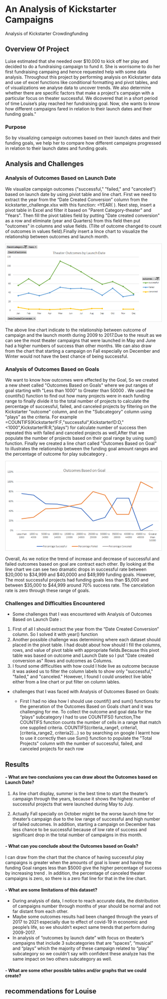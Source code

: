 # An Analysis of Kickstarter Campaigns
Analysis of Kickstarter Crowdingfunding 
## Overview Of Project

Luise estimated that she needed over $10.000 to kick off her play and decided to do a fundraising campaign to fund it.  She is worrisome to do her first fundraising campaing and hence requested help with some data analysis. Throughout this project by performing analysis on Kickstarter data and use of excel functions like conditional formatting and pivot tables, and of visualizations we analyse data to uncover trends. We also determine whether there are specific factors that make a project's campaign with a particular focus on theater successful. We dicovered that in a short period of time Louise’s play reached her fundraising goal. Now, she wants to know how different campaigns fared in relation to their launch dates and their funding goals."


### Purpose

So by visualizing campaign outcomes based on their launch dates and their funding goals, we help her to compare how different campaigns  progressed in relation to their launch dates and funding goals.

## Analysis and Challenges

### Analysis of Outcomes Based on Launch Date
We visualize campaign outcomes ("successful," "failed," and "canceled") based on launch date by using piviot table and line chart.
First we need to extract the year from the “Date Created Conversion” column from the kickstarter_challenge.xlsx with this function: =YEAR( ).  Next step, insert a pivot table in Excel and filter it based on "Parent Category-theater" and "Years". Then fill the pivot tables field by putting "Date created conversion" as a row and eliminate (year and Quarters) from this field then put "outcomes" in columns and value fields. (Tilte of outcome changed to count of outcomes in values field).Finally insert a lince chart to visualize the relationship between outcomes and launch month.

![Theater_Outcomes_vs_Launch.png](https://github.com/tjavaheripour/Kickstarter-analysis/blob/main/Theater_Outcomes_vs_Launch.png)

The above line chart indicate to the relationship between outcome of campaign and the launch month during 2009 to 2017.Due to the result as we can see the most theater campaigns that were launched in May and June had a higher numbers of success than other months. We can also draw from the chart that starting a campaign on Fall especially on December and Winter would not have the best chance of being successful.
### Analysis of Outcomes Based on Goals
We want to know how outcomes were effected by the Goal, So we created a new sheet called "Outcomes Based on Goals" where we put ranges of goal starting with "Less than 1000" to Greater than 50000 . We used the countifs() function to find out how many projects were in each funding range to finally divide it to the total number of projects to calculate the percentage of successful, failed, and canceled projects by filtering on the Kickstarter "outcome" column,  and on the "Subcategory" column using "plays" as the criteria. For example =COUNTIFS(Kickstarter!F:F,"successful",Kickstarter!D:D,"<1000",Kickstarter!R:R,"plays") for calculate number of success then repeated this with failed and canceled projects as well,After that we populate the number of projects based on their goal range by using sum() function. Finally we created a line chart called "Outcomes Based on Goal" to illustrates the relationship between the funding goal amount ranges and the percentage of outcome for play subcategory .


![Outcomes_vs_Goals.png](https://github.com/tjavaheripour/Kickstarter-analysis/blob/main/Outcomes_vs_Goals.png)

Overall, As we notice the trend of increase and decrease of successful and failed outcomes based on goal are contract each other. By looking at the line chart we can see two dramatic drops in successful rate between $20,000 to $34,999 and $40,0000 and $49,999 funding goals. However, The most successful projects had funding goals less than $5,000 and between $35,000 to $44,999 around 70% success rate. The cancelation rate is zero through these range of goals.
### Challenges and Difficulties Encountered
- Some challenges that I was encountered with Analysis of Outcomes Based on Launch Date :
1. First of all I should extract the year from the “Date Created Conversion” column. So I solved it with year() function
2. Another possible challenge was determining where each dataset should placed in the pivot table. I had doubt about how should I fill the columns, rows, and value of pivot table with appropriate fields.Because this pivot table was based on outcome and Launch Date so I put "Date created conversion as" Rows and outcomes as Columns.
3. I found some difficulties with how could I hide live as outcome because it was asked us to filter the column labels to show only "successful," "failed," and "canceled." However, I found I could unselect live lable either from a line chart or put filter on column lables. 

- challenges that I was faced with Analysis of Outcomes Based on Goals:

  - First I had no idea how I should use countif() and sum() functions for the generation of the Outcomes Based on Goals chart and it was challenging for me. To collect the outcome and goal data for the “plays” subcategory I had to use COUNTIFS() function,The COUNTIFS function counts the number of cells in a range that match one supplied criteria. COUNTIFS(criteria_range1, criteria1, [criteria_range2, criteria2]…) so by searching on google I learnt how to use it correctly then use Sum() function to populate the "Total Projects" column with the number of successful, failed, and canceled projects for each row
## Results

#### - What are two conclusions you can draw about the Outcomes based on Launch Date?
1.	As line chart display, summer is the best time to start the theater’s campaign through the years, because it shows the highest number of successful projects that were launched during May to July.

2.	Actually Fall specially on October might be the worse launch time for theater’s campaign due to the low range of successful and high number of failed outcomes. In addition, starting a campaign on December has less chance to be successful because of low rate of success and significant drop in the total number of campaigns in this month.

#### - What can you conclude about the Outcomes based on Goals?
   I can draw from the chart that the chance of having successful play campaigns is greater when the amounts of goal is lower and having the funding Goal ranges less than $5000 give the higher percentage of success by increasing trend . In addition, the percentage of canceled theater campaigns is zero, so there is a zero flat line for that in the line chart.
#### -  What are some limitations of this dataset?
-	During analysis of data, I notice to reach accurate data, the distribution of campaigns number through months of year should be normal and not far distant from each other.
-	Maybe some outcomes results had been changed through the years of 2017 to 2021 especially due to effect of covid-19 in economic and people’s life, so we shouldn’t expect same trends that perform during 2009-2017.
-	In analysis of “outcomes by launch date” with focus on theater’s campaigns that include 3 subcategories that are “spaces”, “musical” and “plays” which the majority of these campaign related to “play” subcategory so we couldn’t say with confident these analyze has the same impact on two others subcategory as well.

#### -  What are some other possible tables and/or graphs that we could create?


## recommendations for Louise

